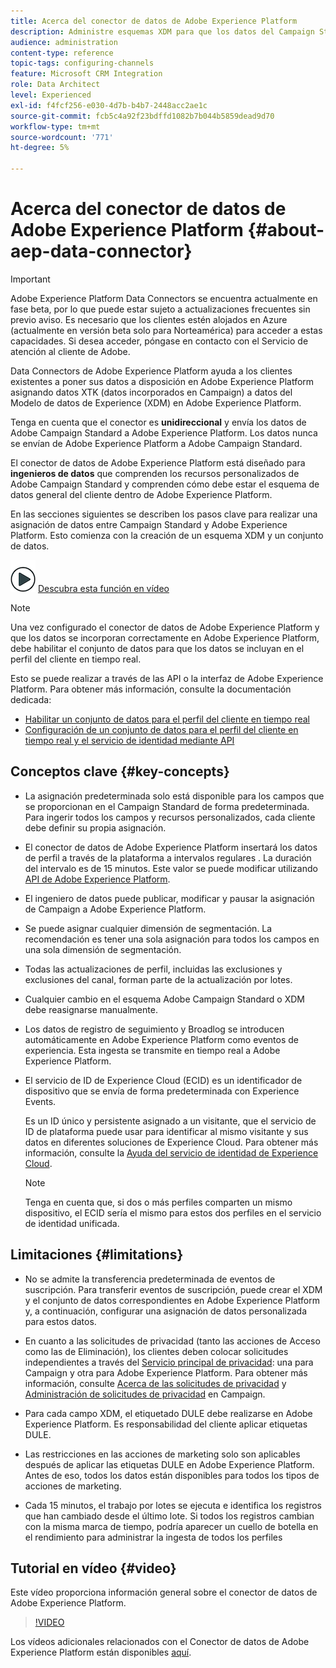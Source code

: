 ```yaml
---
title: Acerca del conector de datos de Adobe Experience Platform
description: Administre esquemas XDM para que los datos del Campaign Standard estén disponibles en Adobe Experience Platform.
audience: administration
content-type: reference
topic-tags: configuring-channels
feature: Microsoft CRM Integration
role: Data Architect
level: Experienced
exl-id: f4fcf256-e030-4d7b-b4b7-2448acc2ae1c
source-git-commit: fcb5c4a92f23bdffd1082b7b044b5859dead9d70
workflow-type: tm+mt
source-wordcount: '771'
ht-degree: 5%

---
```


# Acerca del conector de datos de Adobe Experience Platform {#about-aep-data-connector}

>[!IMPORTANT]
>
>Adobe Experience Platform Data Connectors se encuentra actualmente en fase beta, por lo que puede estar sujeto a actualizaciones frecuentes sin previo aviso. Es necesario que los clientes estén alojados en Azure (actualmente en versión beta solo para Norteamérica) para acceder a estas capacidades. Si desea acceder, póngase en contacto con el Servicio de atención al cliente de Adobe.

Data Connectors de Adobe Experience Platform ayuda a los clientes existentes a poner sus datos a disposición en Adobe Experience Platform asignando datos XTK (datos incorporados en Campaign) a datos del Modelo de datos de Experience (XDM) en Adobe Experience Platform.

Tenga en cuenta que el conector es **unidireccional** y envía los datos de Adobe Campaign Standard a Adobe Experience Platform. Los datos nunca se envían de Adobe Experience Platform a Adobe Campaign Standard.

El conector de datos de Adobe Experience Platform está diseñado para **ingenieros de datos** que comprenden los recursos personalizados de Adobe Campaign Standard y comprenden cómo debe estar el esquema de datos general del cliente dentro de Adobe Experience Platform.

En las secciones siguientes se describen los pasos clave para realizar una asignación de datos entre Campaign Standard y Adobe Experience Platform. Esto comienza con la creación de un esquema XDM y un conjunto de datos.

![](assets/do-not-localize/how-to-video.png) [Descubra esta función en vídeo](#video)

>[!NOTE]
>Una vez configurado el conector de datos de Adobe Experience Platform y que los datos se incorporan correctamente en Adobe Experience Platform, debe habilitar el conjunto de datos para que los datos se incluyan en el perfil del cliente en tiempo real.
>
>Esto se puede realizar a través de las API o la interfaz de Adobe Experience Platform. Para obtener más información, consulte la documentación dedicada:
>
>* [Habilitar un conjunto de datos para el perfil del cliente en tiempo real](https://experienceleague.adobe.com/docs/experience-platform/rtcdp/datasets/dataset.html)
>* [Configuración de un conjunto de datos para el perfil del cliente en tiempo real y el servicio de identidad mediante API](https://experienceleague.adobe.com/docs/experience-platform/catalog/api/getting-started.html)


## Conceptos clave {#key-concepts}

* La asignación predeterminada solo está disponible para los campos que se proporcionan en el Campaign Standard de forma predeterminada. Para ingerir todos los campos y recursos personalizados, cada cliente debe definir su propia asignación.

* El conector de datos de Adobe Experience Platform insertará los datos de perfil a través de la plataforma a intervalos regulares &#x200B;. La duración del intervalo es de 15 minutos. Este valor se puede modificar utilizando [API de Adobe Experience Platform](https://experienceleague.adobe.com/docs/experience-platform/ingestion/home.html).

* El ingeniero de datos puede publicar, modificar y pausar la asignación de Campaign a Adobe Experience Platform.

* Se puede asignar cualquier dimensión de segmentación. La recomendación es tener una sola asignación para todos los campos en una sola dimensión de segmentación.

* Todas las actualizaciones de perfil, incluidas las exclusiones y exclusiones del canal, forman parte de la actualización por lotes.

* Cualquier cambio en el esquema Adobe Campaign Standard o XDM debe reasignarse manualmente. &#x200B;

* Los datos de registro de seguimiento y Broadlog se introducen automáticamente en Adobe Experience Platform como eventos de experiencia. Esta ingesta se transmite en tiempo real a Adobe Experience Platform.

* El servicio de ID de Experience Cloud (ECID) es un identificador de dispositivo que se envía de forma predeterminada con Experience Events.

   Es un ID único y persistente asignado a un visitante, que el servicio de ID de plataforma puede usar para identificar al mismo visitante y sus datos en diferentes soluciones de Experience Cloud. Para obtener más información, consulte la [Ayuda del servicio de identidad de Experience Cloud](https://experienceleague.adobe.com/docs/id-service/using/home.html?lang=es).

   >[!NOTE]
   >
   >Tenga en cuenta que, si dos o más perfiles comparten un mismo dispositivo, el ECID sería el mismo para estos dos perfiles en el servicio de identidad unificada.

## Limitaciones {#limitations}

* No se admite la transferencia predeterminada de eventos de suscripción. Para transferir eventos de suscripción, puede crear el XDM y el conjunto de datos correspondientes en Adobe Experience Platform y, a continuación, configurar una asignación de datos personalizada para estos datos.

* En cuanto a las solicitudes de privacidad (tanto las acciones de Acceso como las de Eliminación), los clientes deben colocar solicitudes independientes a través del [Servicio principal de privacidad](https://experienceleague.adobe.com/docs/experience-platform/privacy/home.html#how-to-use-privacy-service-to-manage-privacy-job-requests): una para Campaign y otra para Adobe Experience Platform. Para obtener más información, consulte [Acerca de las solicitudes de privacidad](https://experienceleague.adobe.com/docs/campaign-standard/using/getting-started/privacy/privacy-requests.html?lang=es#getting-started) y [Administración de solicitudes de privacidad](https://helpx.adobe.com/es/campaign/kb/acs-privacy.html#ManagingPrivacyRequests) en Campaign.

* Para cada campo XDM, el etiquetado DULE debe realizarse en Adobe Experience Platform. Es responsabilidad del cliente aplicar etiquetas DULE.

* Las restricciones en las acciones de marketing solo son aplicables después de aplicar las etiquetas DULE en Adobe Experience Platform. Antes de eso, todos los datos están disponibles para todos los tipos de acciones de marketing.

* Cada 15 minutos, el trabajo por lotes se ejecuta e identifica los registros que han cambiado desde el último lote. Si todos los registros cambian con la misma marca de tiempo, podría aparecer un cuello de botella en el rendimiento para administrar la ingesta de todos los perfiles

## Tutorial en vídeo {#video}

Este vídeo proporciona información general sobre el conector de datos de Adobe Experience Platform.

>[!VIDEO](https://video.tv.adobe.com/v/27304?quality=12&captions=eng)

Los vídeos adicionales relacionados con el Conector de datos de Adobe Experience Platform están disponibles [aquí](https://experienceleague.adobe.com/docs/campaign-learn/campaign-standard-tutorials/administrating/adobe-experience-platform-data-connector/understanding-the-adobe-experience-platform-data-connector.html).
